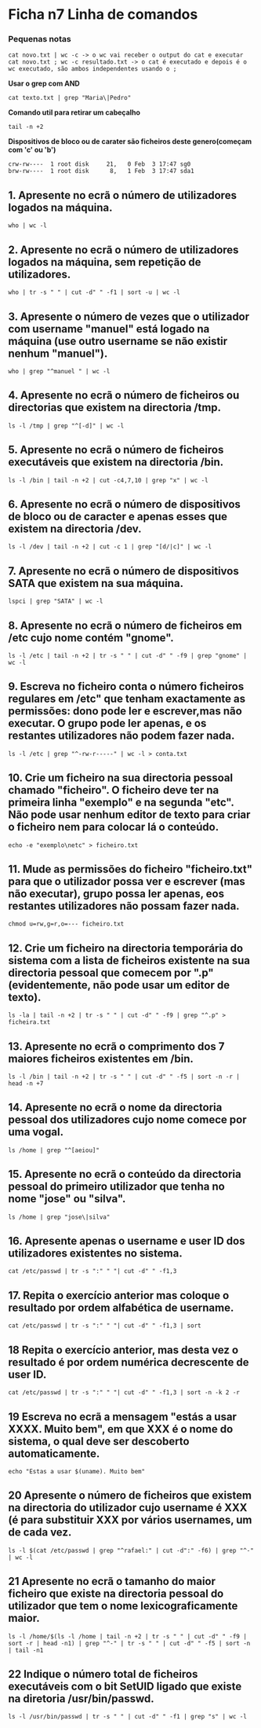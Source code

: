 # Ficha n7 Linha de comandos

### Pequenas notas
```
cat novo.txt | wc -c -> o wc vai receber o output do cat e executar
cat novo.txt ; wc -c resultado.txt -> o cat é executado e depois é o wc executado, são ambos independentes usando o ;
```
**Usar o grep com AND**
```
cat texto.txt | grep "Maria\|Pedro"
```
**Comando util para retirar um cabeçalho**
```
tail -n +2
```
**Dispositivos de bloco ou de carater são ficheiros deste genero(começam com 'c' ou 'b')**
```
crw-rw----  1 root disk     21,   0 Feb  3 17:47 sg0
brw-rw----  1 root disk      8,   1 Feb  3 17:47 sda1
```

## 1. Apresente no ecrã o número de utilizadores logados na máquina.
```
who | wc -l
```
## 2. Apresente no ecrã o número de utilizadores logados na máquina, sem repetição de utilizadores.
```
who | tr -s " " | cut -d" " -f1 | sort -u | wc -l
```
## 3. Apresente  o  número  de  vezes  que  o  utilizador  com  username  "manuel"  está  logado  na  máquina  (use outro username se não existir nenhum "manuel").
```
who | grep "^manuel " | wc -l
```
## 4. Apresente no ecrã o número de ficheiros ou directorias que existem na directoria /tmp.
```
ls -l /tmp | grep "^[-d]" | wc -l
```
## 5. Apresente no ecrã o número de ficheiros executáveis que existem na directoria /bin.
```
ls -l /bin | tail -n +2 | cut -c4,7,10 | grep "x" | wc -l
```
## 6. Apresente  no  ecrã  o  número  de  dispositivos  de  bloco  ou  de  caracter  e  apenas  esses  que  existem  na directoria /dev.
```
ls -l /dev | tail -n +2 | cut -c 1 | grep "[d/|c]" | wc -l
```
## 7. Apresente no ecrã o número de dispositivos SATA que existem na sua máquina.
```
lspci | grep "SATA" | wc -l
```
## 8. Apresente no ecrã o número de ficheiros em /etc cujo nome contém "gnome".
```
ls -l /etc | tail -n +2 | tr -s " " | cut -d" " -f9 | grep "gnome" | wc -l
```
## 9. Escreva   no   ficheiro   conta   o   número   ficheiros   regulares   em   /etc"   que   tenham  exactamente   as permissões:  dono  pode  ler  e escrever,mas  não  executar.  O  grupo  pode  ler  apenas, e  os restantes utilizadores não podem fazer nada.
```
ls -l /etc | grep "^-rw-r-----" | wc -l > conta.txt
```
## 10. Crie  um  ficheiro  na  sua  directoria  pessoal  chamado  "ficheiro".  O  ficheiro  deve  ter  na  primeira  linha "exemplo"  e  na  segunda  "etc".  Não  pode  usar  nenhum  editor  de  texto  para  criar  o  ficheiro  nem  para colocar lá o conteúdo.
```
echo -e "exemplo\netc" > ficheiro.txt
```
## 11. Mude  as  permissões  do  ficheiro  "ficheiro.txt"  para  que  o  utilizador  possa  ver  e  escrever  (mas  não executar), grupo possa ler apenas, eos restantes utilizadores não possam fazer nada.
```
chmod u=rw,g=r,o=--- ficheiro.txt
```
## 12. Crie um ficheiro na directoria temporária do sistema com a lista de ficheiros existente na sua directoria pessoal que comecem por ".p" (evidentemente, não pode usar um editor de texto).
```
ls -la | tail -n +2 | tr -s " " | cut -d" " -f9 | grep "^.p" > ficheira.txt
```
## 13. Apresente no ecrã o comprimento dos 7 maiores ficheiros existentes em /bin.
```
ls -l /bin | tail -n +2 | tr -s " " | cut -d" " -f5 | sort -n -r | head -n +7
```
## 14. Apresente no ecrã o nome da directoria pessoal dos utilizadores cujo nome comece por uma vogal.
```
ls /home | grep "^[aeiou]"
```
## 15. Apresente  no  ecrã  o  conteúdo  da  directoria  pessoal  do  primeiro  utilizador  que  tenha  no  nome  "jose" ou  "silva".
```
ls /home | grep "jose\|silva"
```
## 16. Apresente apenas o username e user ID dos utilizadores existentes no sistema.
```
cat /etc/passwd | tr -s ":" " "| cut -d" " -f1,3 
```
## 17. Repita o exercício anterior mas coloque o resultado por ordem alfabética de username. 
```
cat /etc/passwd | tr -s ":" " "| cut -d" " -f1,3 | sort
```
## 18 Repita o exercício anterior, mas desta vez o resultado é por ordem numérica decrescente de user ID.
```
cat /etc/passwd | tr -s ":" " "| cut -d" " -f1,3 | sort -n -k 2 -r
```
## 19 Escreva no ecrã a mensagem "estás a usar XXXX. Muito bem", em que XXX é o nome do sistema, o qual deve  ser  descoberto  automaticamente.
```
echo "Estas a usar $(uname). Muito bem"
```
## 20 Apresente o número de  ficheiros que existem na directoria do utilizador cujo username  é  XXX (é  para substituir XXX por vários usernames, um de cada vez.
```
ls -l $(cat /etc/passwd | grep "^rafael:" | cut -d":" -f6) | grep "^-" | wc -l
```
## 21 Apresente no ecrã o tamanho do maior ficheiro que existe na directoria pessoal do utilizador que tem o nome lexicograficamente maior.
```
ls -l /home/$(ls -l /home | tail -n +2 | tr -s " " | cut -d" " -f9 | sort -r | head -n1) | grep "^-" | tr -s " " | cut -d" " -f5 | sort -n | tail -n1

```
## 22 Indique  o  número  total  de  ficheiros  executáveis  com  o  bit  SetUID  ligado  que  existe na diretoria /usr/bin/passwd.
```
ls -l /usr/bin/passwd | tr -s " " | cut -d" " -f1 | grep "s" | wc -l

```


